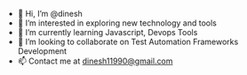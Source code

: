 - 👋 Hi, I’m @dinesh
- 👀 I’m interested in exploring new technology and tools
- 🌱 I’m currently learning Javascript, Devops Tools
- 💞️ I’m looking to collaborate on Test Automation Frameworks Development
- 📫 Contact me at dinesh11990@gmail.com

<!---
dinesh11990/dinesh11990 is a ✨ special ✨ repository because its `README.md` (this file) appears on your GitHub profile.
You can click the Preview link to take a look at your changes.
--->
